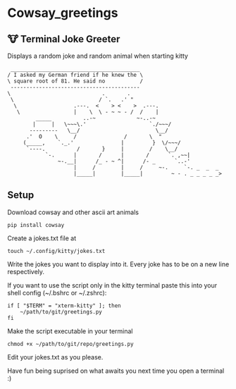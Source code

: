 # Cowsay_greetings
## 🐮 Terminal Joke Greeter
Displays a random joke and random animal when starting kitty
```
 _________________________________________
/ I asked my German friend if he knew the \
\ square root of 81. He said no           /
 -----------------------------------------
\                             .       .
 \                           / `.   .' " 
  \                  .---.  <    > <    >  .---.
   \                 |    \  \ - ~ ~ - /  /    |
         _____          ..-~             ~-..-~
        |     |   \~~~\.'                    `./~~~/
       ---------   \__/                        \__/
      .'  O    \     /               /       \  " 
     (_____,    `._.'               |         }  \/~~~/
      `----.          /       }     |        /    \__/
            `-.      |       /      |       /      `. ,~~|
                ~-.__|      /_ - ~ ^|      /- _      `..-'   
                     |     /        |     /     ~-.     `-. _  _  _
                     |_____|        |_____|         ~ - . _ _ _ _ _>
```
## Setup
Download cowsay and other ascii art animals
```
pip install cowsay
```

Create a jokes.txt file at 
```
touch ~/.config/kitty/jokes.txt
```
Write the jokes you want to display into it. Every joke has to be on a new line respectively.

If you want to use the script only in the kitty terminal paste this into your shell config (~/.bshrc or ~/.zshrc):
```
if [ "$TERM" = "xterm-kitty" ]; then
    ~/path/to/git/greetings.py
fi
```

Make the script executable in your terminal
```
chmod +x ~/path/to/git/repo/greetings.py
```
Edit your jokes.txt as you please.

Have fun being suprised on what awaits you next time you open a terminal :)
